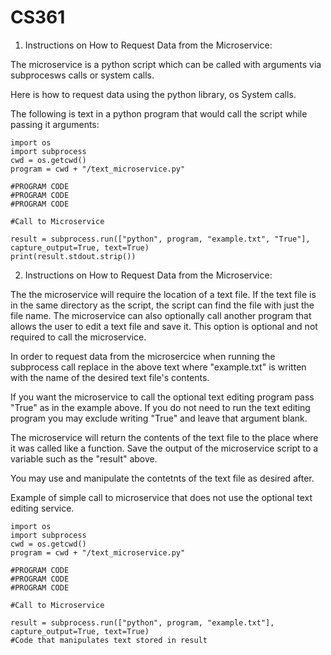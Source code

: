 # CS361

1. Instructions on How to Request Data from the Microservice:

The microservice is a python script which can be called with arguments via subprocesws calls or system calls.

Here is how to request data using the python library, os System calls.

The following is text in a python program that would call the script while passing it arguments:

```
import os
import subprocess
cwd = os.getcwd()
program = cwd + "/text_microservice.py"

#PROGRAM CODE
#PROGRAM CODE
#PROGRAM CODE

#Call to Microservice

result = subprocess.run(["python", program, "example.txt", "True"], capture_output=True, text=True)
print(result.stdout.strip())
```

2. Instructions on How to Request Data from the Microservice:

The the microservice will require the location of a text file. If the text file is in the same directory as the script, the script can find the file with just the file name.
The microservice can also optionally call another program that allows the user to edit a text file and save it. This option is optional and not required to call the microservice.

In order to request data from the microsercice when running the subprocess call replace in the above text where "example.txt" is written with the name of the desired text file's contents.

If you want the microservice to call the optional text editing program pass "True" as in the example above. If you do not need to run the text editing program you may exclude writing "True" and leave that argument blank.

The microservice will return the contents of the text file to the place where it was called like a function. Save the output of the microservice script to a variable such as the "result" above.

You may use and manipulate the contetnts of the text file as desired after.

Example of simple call to microservice that does not use the optional text editing service.

```
import os
import subprocess
cwd = os.getcwd()
program = cwd + "/text_microservice.py"

#PROGRAM CODE
#PROGRAM CODE
#PROGRAM CODE

#Call to Microservice

result = subprocess.run(["python", program, "example.txt"], capture_output=True, text=True)
#Code that manipulates text stored in result
```

